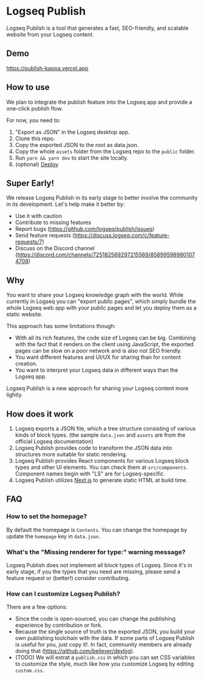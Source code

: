 # Logseq Publish

Logseq Publish is a tool that generates a fast, SEO-friendly, and scalable website from your Logseq content.

## Demo

https://publish-kappa.vercel.app

## How to use

We plan to integrate the publish feature into the Logseq app and provide a one-click publish flow.

For now, you need to:

1. "Export as JSON" in the Logseq desktop app.
2. Clone this repo.
3. Copy the exported JSON to the root as data.json.
4. Copy the whole `assets` folder from the Logseq repo to the `public` folder.
5. Run `yarn && yarn dev` to start the site locally.
6. (optional) [Deploy](https://nextjs.org/docs/deployment)

## Super Early!

We release Logseq Publish in its early stage to better involve the community in its development. Let's help make it better by:

- Use it with caution
- Contribute to missing features
- Report bugs (https://github.com/logseq/publish/issues)
- Send feature requests (https://discuss.logseq.com/c/feature-requests/7)
- Discuss on the Discord channel (https://discord.com/channels/725182569297215569/858995989801074708)

## Why

You want to share your Logseq knowledge graph with the world. While currently in Logseq you can "export public pages", which simply bundle the whole Logseq web app with your public pages and let you deploy them as a static website.

This approach has some limitations though:

- With all its rich features, the code size of Logseq can be big. Combining with the fact that it renders on the client using JavaScript, the exported pages can be slow on a poor network and is also not SEO friendly.
- You want different features and UI/UX for sharing than for content creation.
- You want to interpret your Logseq data in different ways than the Logseq app.

Logseq Publish is a new approach for sharing your Logseq content more lightly.

## How does it work

1. Logseq exports a JSON file, which a tree structure consisting of various kinds of block types. (the sample `data.json` and `assets` are from the official Logseq documentation)
2. Logseq Publish provides code to transform the JSON data into structures more suitable for static rendering.
3. Logseq Publish provides React components for various Logseq block types and other UI elements. You can check them at `src/components`. Component names begin with "LS" are for Logseq-specific.
4. Logseq Publish utilizes [Next.js](https://nextjs.org/) to generate static HTML at build time.

## FAQ

### How to set the homepage?

By default the homepage is `Contents`. You can change the homepage by update the `homepage` key in `data.json`.

### What's the "Missing renderer for type:" warning message?

Logseq Publish does not implement all block types of Logseq. Since it's in early stage, if you the types that you need are missing, please send a feature request or (better!) consider contributing.

### How can I customize Logseq Publish?

There are a few options:

- Since the code is open-sourced, you can change the publishing experience by contribution or fork.
- Because the single source of truth is the exported JSON, you build your own publishing toolchain with the data. If some parts of Logseq Publish is useful for you, just copy it!. In fact, community members are already doing that (https://github.com/believer/devlog).
- (TODO) We will extrat a `publish.css` in which you can set CSS variables to customize the style, much like how you customize Logseq by editing `custom.css`.
